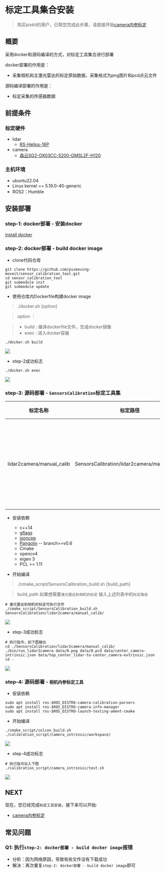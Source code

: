 # 标定工具集合安装
> 购买pixkit的用户，已帮您完成此步骤，请直接开始[camera内参标定](./camera%E5%86%85%E5%8F%82%E6%A0%87%E5%AE%9A.md)
## 概要
采用docker和源码编译的方式，对标定工具集合进行部署

docker部署的作用是：

- 采集相机和主激光雷达的标定原始数据，采集格式为png图片和pcd点云文件

源码编译部署的作用是：

- 标定采集的传感器数据

## 前提条件
### 标定硬件
- lidar 
    - [RS-Helios-16P](https://www.robosense.cn/rslidar/RS-Helios)
- camera
    - [森云SG2-OX03CC-5200-GMSL2F-H120](https://www.sensing-world.com/productinfo/913484.html)

### 主机环境
- ubuntu22.04
- Linux kernel == 5.19.0-40-generic
- ROS2：Humble


## 安装部署
### step-1: docker部署 - 安装docker
[install docker](https://docs.docker.com/engine/install/ubuntu/)

### step-2: docker部署 - build docker image
- clone代码仓库
```shell
git clone https://github.com/pixmoving-moveit/sensor_calibration_tool.git
cd sensor_calibration_tool
git submodule init
git submodule update
```

- 使用仓库内Dockerfile构建docker image

> ./docker.sh [option]

> option ：

> - build : 编译dockerfile文件，生成docker镜像
> - exec : 进入docker容器
```shell
./docker.sh build
```

![](./image/install/dockerfile_build.jpg)
- step-2成功标志
```shell
./docker.sh exec
```

![](./image/install/dock_exec.jpg)

### step-3: 源码部署 - `SensorsCalibration`标定工具集
|  标定名称   | 标定路径 | 说明
|  ----  | ----  | ----  |
| lidar2camera/manual_calib | SensorsCalibration/lidar2camera/manual_calib/ | 激光雷达到相机的外参标定

- 安装依赖
    - c++14
    - [gflags](https://github.com/gflags/gflags)
    - [jsoncpp](https://github.com/open-source-parsers/jsoncpp)
    - [Pangolin](https://github.com/stevenlovegrove/Pangolin/tree/v0.6) -- branch==v0.6
    - Cmake
    - opencv4
    - eigen 3
    - PCL >= 1.11

- 开始编译

> ./cmake_script/SensorsCalibration_build.sh [build_path]

> build_path 如果想需要`激光雷达到相机的标定` 输入上述列表中的`标定路径`
```shell
# 激光雷达到相机的标定可执行文件
./cmake_script/SensorsCalibration_build.sh SensorsCalibration/lidar2camera/manual_calib/
```
![](./image/install/SensorsCalibration_build.jpg)

- step-3成功标志

```shell
# 执行指令，如下图输出
cd ./SensorsCalibration/lidar2camera/manual_calib/
./bin/run_lidar2camera data/0.png data/0.pcd data/center_camera-intrinsic.json data/top_center_lidar-to-center_camera-extrinsic.json
cd -
```
![](./image/install/run_lidar2camera.jpg)


### step-4: 源码部署 - `相机内参标定工具`
- 安装依赖
```shell
sudo apt install ros-$ROS_DISTRO-camera-calibration-parsers
sudo apt install ros-$ROS_DISTRO-camera-info-manager
sudo apt install ros-$ROS_DISTRO-launch-testing-ament-cmake
```

- 开始编译
```
./cmake_script/colcon_build.sh ./calibration_script/camera_intrinsic/workspace/
```
![](./image/camera_intrinsic/camera_intrinsic.jpg)

- step-4成功标志
```shell
# 执行指令后入下图
./calibration_script/camera_intrinsic/test.sh 
```

![](./image/camera_intrinsic/camera_intrinsic_test.gif)

## NEXT
现在，您已经完成`标定工具安装`，接下来可以开始:
- [camera内参标定](./camera%E5%86%85%E5%8F%82%E6%A0%87%E5%AE%9A.md)

## 常见问题
### Q1: 执行`step-2: docker部署 - build docker image`报错
- 分析：因为网络原因，导致有些文件没有下载成功
- 解决：再次重复`step-2: docker部署 - build docker image`即可
